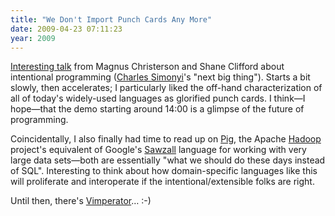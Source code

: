 ```yaml
---
title: "We Don't Import Punch Cards Any More"
date: 2009-04-23 07:11:23
year: 2009
---
```

<a href="http://msdn.microsoft.com/en-us/oslo/dd727740.aspx">Interesting talk</a> from Magnus Christerson and Shane Clifford about intentional programming (<a href="http://www.intentsoft.com/">Charles Simonyi</a>'s "next big thing").  Starts a bit slowly, then accelerates; I particularly liked the off-hand characterization of all of today's widely-used languages as glorified punch cards.  I think—I hope—that the demo starting around 14:00 is a glimpse of the future of programming.

Coincidentally, I also finally had time to read up on <a href="http://hadoop.apache.org/pig/">Pig</a>, the Apache <a href="http://hadoop.apache.org/">Hadoop</a> project's equivalent of Google's <a href="http://research.google.com/archive/sawzall.html">Sawzall</a> language for working with very large data sets—both are essentially "what we should do these days instead of SQL". Interesting to think about how domain-specific languages like this will proliferate and interoperate if the intentional/extensible folks are right.

Until then, there's <a href="http://vimperator.org/trac/wiki/Vimperator">Vimperator</a>… :-)
